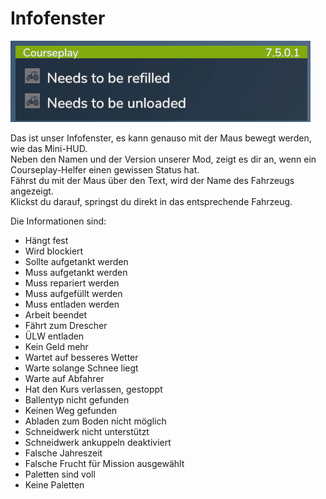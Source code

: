 # Infofenster
![Image](../assets/images/infopanel_0_0_480_130.png)
  
Das ist unser Infofenster, es kann genauso mit der Maus bewegt werden, wie das Mini-HUD.  
Neben den Namen und der Version unserer Mod, zeigt es dir an, wenn ein Courseplay-Helfer einen gewissen Status hat.  
Fährst du mit der Maus über den Text, wird der Name des Fahrzeugs angezeigt.  
Klickst du darauf, springst du direkt in das entsprechende Fahrzeug.  

  
Die Informationen sind:  
  
- Hängt fest  
- Wird blockiert  
- Sollte aufgetankt werden  
- Muss aufgetankt werden  
- Muss repariert werden  
- Muss aufgefüllt werden  
- Muss entladen werden  
- Arbeit beendet  
- Fährt zum Drescher  
- ÜLW entladen  
- Kein Geld mehr  
- Wartet auf besseres Wetter  
- Warte solange Schnee liegt  
- Warte auf Abfahrer  
- Hat den Kurs verlassen, gestoppt  
- Ballentyp nicht gefunden  
- Keinen Weg gefunden  
- Abladen zum Boden nicht möglich  
- Schneidwerk nicht unterstützt  
- Schneidwerk ankuppeln deaktiviert  
- Falsche Jahreszeit  
- Falsche Frucht für Mission ausgewählt  
- Paletten sind voll  
- Keine Paletten  
